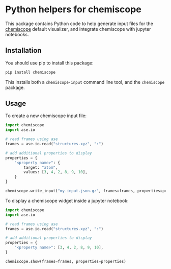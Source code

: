 # Python helpers for chemiscope

This package contains Python code to help generate input files for the
[chemiscope](https://chemiscope.org) default visualizer, and integrate
chemiscope with jupyter notebooks.

## Installation

You should use pip to install this package:

```bash
pip install chemiscope
```

This installs both a `chemiscope-input` command line tool, and the `chemiscope`
package.

## Usage

To create a new chemiscope input file:

```python
import chemiscope
import ase.io

# read frames using ase
frames = ase.io.read("structures.xyz", ":")

# add additional properties to display
properties = {
    "<property name>": {
        target: "atom",
        values: [3, 4, 2, 8, 9, 10],
    }
}

chemiscope.write_input("my-input.json.gz", frames=frames, properties=properties)
```

To display a chemiscope widget inside a jupyter notebook:

```python
import chemiscope
import ase.io

# read frames using ase
frames = ase.io.read("structures.xyz", ":")

# add additional properties to display
properties = {
    "<property name>": [3, 4, 2, 8, 9, 10],
}

chemiscope.show(frames=frames, properties=properties)
```
